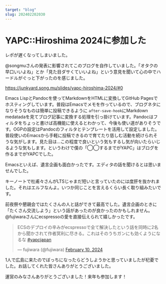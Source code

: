```yaml
---
target: "blog"
slug: 202402202030
---
```


# YAPC::Hiroshima 2024に参加した

レポが遅くなってしまいました。

@songmuさんの発表に影響されてこのブログを自作していました。「オタクの早口いいよね」とか「見た目ダサくていいよね」という意見を聞いて心の中でハードルがぐっと下がったのを感じました。

<a href="https://junkyard.song.mu/slides/yapc-hiroshima-2024/#0">https://junkyard.song.mu/slides/yapc-hiroshima-2024/#0</a>

Emacs LispとPandocを使ってMarkdownをHTMLに変換してGitHub Pagesでホスティングしています。普段はEmacsでメモを作っているので、ブログネタになりそうなものは簡単に投稿できるように `after-save-hook`にMarkdown medatadaを見てブログ記事に変換する処理を引っ掛けています。Pandocはフィルタをちょっと書けば高機能に使えるとわかって、今後も使い道がありそうです。OGPの設定はPandocのフィルタとテンプレートを活用して設定しました。普段使いのEmacsから手軽に投稿できるので育てたり慈しむ活動を続けられそうな気がします。見た目は…この程度で良いという気もするし気が向いたらいじるような気もします。というわけで僕の「◯◯するまでがYAPC」はブログを作るまでがYAPCでした。

Emacsといえば、遺言企画も面白かったです。エディタの話を聞けるとは思いませんでした。

キーノートで杜甫々さんがLTSじゃまだ短いと言っていたのには度肝を抜かれました。それはエルフなんよ。いつか同じことを言えるくらい長く取り組みたいです。

前夜祭や懇親会ではたくさんの人と話ができて最高でした。遺言企画のときに「たくさん交流しよう」という話があったのが良かったのかもしれません。@fujiwaraさんにecspressoの愛を直接伝えられて嬉しかったです。

<blockquote class="twitter-tweet"><p lang="ja" dir="ltr">ECSのデプロイの辛みがecspressoで全て解決したという話を同時に2名から聞かされて作者冥利に尽きる。これはそのうちガンにも効くようになるな <a href="https://twitter.com/hashtag/yapcjapan?src=hash&amp;ref_src=twsrc%5Etfw">#yapcjapan</a></p>&mdash; fujiwara (@fujiwara) <a href="https://twitter.com/fujiwara/status/1756308022492815408?ref_src=twsrc%5Etfw">February 10, 2024</a></blockquote> <script async src="https://platform.twitter.com/widgets.js" charset="utf-8"></script>


1人で広島に来たのでぼっちになったらどうしようかと思っていましたが杞憂でした。お話してくれた皆さんありがとうございました。

運営のみなさんありがとうございました！来年も参加します！
